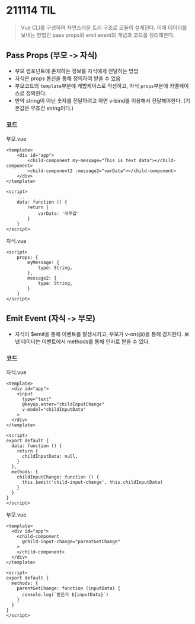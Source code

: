 # 211114 TIL

> Vue CLI를 구성하며 자연스러운 트리 구조로 모듈이 설계된다. 이때 데이터를 보내는 방법인 pass props와 emit event의 개념과 코드를 정리해본다.



## Pass Props (부모 -> 자식)

- 부모 컴포넌트에 존재하는 정보를 자식에게 전달하는 방법
- 자식은 props 옵션을 통해 정의하여 받을 수 있음
- 부모코드의 `template`부분에 케밥케이스로 작성하고, 자식 `props`부분에 카멜케이스로 정의한다.
- 만약 string이 아닌 숫자를 전달하려고 하면 v-bind를 이용해서 전달해야한다. (기본값은 무조건 string이다.)

### 코드

부모.vue

```vue
<template>
	<div id="app">
        <child-component my-message="This is text data"></child-component>
        <child-component2 :message2="varData"></child-component>
    </div>
</template>

<script>
	...
    data: function () {
        return {
            varData: '아무값'
        }
    }
</script>
```

자식.vue

```vue
<script>
	props: {
        myMessage: {
            type: String,
        },
        message2: {
            type: String,
        }
    }
</script>
```



## Emit Event (자식 -> 부모)

- 자식이 $emit을 통해 이벤트를 발생시키고, 부모가 v-on(@)을 통해 감지한다. 보낸 데이터는 이벤트에서 methods를 통해 인자로 받을 수 있다.

### 코드

자식.vue

```vue
<template>
  <div id="app">
    <input 
      type="text"
      @keyup.enter="childInputChange"
      v-model="childInputData" 
    >
  </div>
</template>

<script>
export default {
  data: function () {
    return {
      childInputData: null,
    }
  },
  methods: {
    childInputChange: function () {
      this.$emit('child-input-change', this.childInputData)
    }
  }
}
</script>
```



부모.vue

```vue
<template>
  <div id="app">
    <child-component 
      @child-input-change="parentGetChange"
    >
    </child-component>
  </div>
</template>

<script>
export default {
  methods: {
    parentGetChange: function (inputData) {
      console.log(`받은거 ${inputData}`)
    }
  }
}
</script>
```

